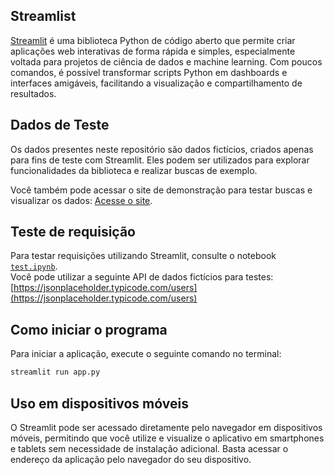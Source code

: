 ## Streamlist

[Streamlit](https://streamlit.io/) é uma biblioteca Python de código aberto que permite criar aplicações web interativas de forma rápida e simples, especialmente voltada para projetos de ciência de dados e machine learning. Com poucos comandos, é possível transformar scripts Python em dashboards e interfaces amigáveis, facilitando a visualização e compartilhamento de resultados.

## Dados de Teste

Os dados presentes neste repositório são dados fictícios, criados apenas para fins de teste com Streamlit. Eles podem ser utilizados para explorar funcionalidades da biblioteca e realizar buscas de exemplo.

Você também pode acessar o site de demonstração para testar buscas e visualizar os dados: [Acesse o site](https://streamlit.io/).

## Teste de requisição

Para testar requisições utilizando Streamlit, consulte o notebook [`test.ipynb`](./test.ipynb).  
Você pode utilizar a seguinte API de dados fictícios para testes: [https://jsonplaceholder.typicode.com/users](https://jsonplaceholder.typicode.com/users)

## Como iniciar o programa

Para iniciar a aplicação, execute o seguinte comando no terminal:

```bash
streamlit run app.py
```

## Uso em dispositivos móveis

O Streamlit pode ser acessado diretamente pelo navegador em dispositivos móveis, permitindo que você utilize e visualize o aplicativo em smartphones e tablets sem necessidade de instalação adicional. Basta acessar o endereço da aplicação pelo navegador do seu dispositivo.